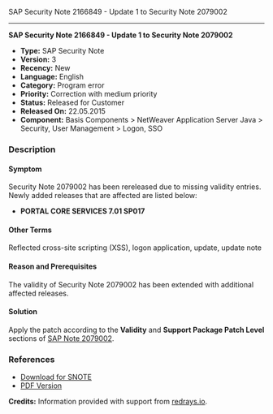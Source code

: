 SAP Security Note 2166849 - Update 1 to Security Note 2079002

---

**SAP Security Note 2166849 - Update 1 to Security Note 2079002**

- **Type:** SAP Security Note
- **Version:** 3
- **Recency:** New
- **Language:** English
- **Category:** Program error
- **Priority:** Correction with medium priority
- **Status:** Released for Customer
- **Released On:** 22.05.2015
- **Component:** Basis Components > NetWeaver Application Server Java > Security, User Management > Logon, SSO

### Description

#### Symptom

Security Note 2079002 has been rereleased due to missing validity entries. Newly added releases that are affected are listed below:

- **PORTAL CORE SERVICES 7.01 SP017**

#### Other Terms

Reflected cross-site scripting (XSS), logon application, update, update note

#### Reason and Prerequisites

The validity of Security Note 2079002 has been extended with additional affected releases.

#### Solution

Apply the patch according to the **Validity** and **Support Package Patch Level** sections of [SAP Note 2079002](https://me.sap.com/notes/2079002).

### References

- [Download for SNOTE](https://notesdownloads.sap.com/note/0040000018067252017)
- [PDF Version](https://me.sap.com/sap/support/sfm/notes/print/0002166849?language=en-US&token=AB988936AC8D49589523F88BCA91AB12)

**Credits:** Information provided with support from [redrays.io](https://redrays.io).
